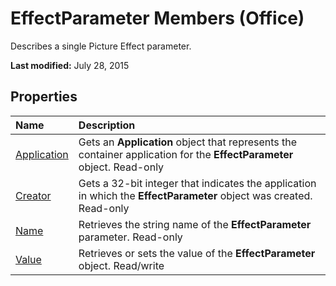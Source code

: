 
# EffectParameter Members (Office)
Describes a single Picture Effect parameter.

 **Last modified:** July 28, 2015


## Properties



|**Name**|**Description**|
|:-----|:-----|
| [Application](bc93ff0c-f592-feb6-8116-55ae6a4c98f6.md)|Gets an  **Application** object that represents the container application for the **EffectParameter** object. Read-only|
| [Creator](977b6494-5b55-02be-10bd-86507bfd431a.md)|Gets a 32-bit integer that indicates the application in which the  **EffectParameter** object was created. Read-only|
| [Name](88fd7b18-deda-d9e9-df53-e0a3575e9fc6.md)|Retrieves the string name of the  **EffectParameter** parameter. Read-only|
| [Value](45bf51fe-c049-1c8e-cc3b-fdbd5d6d7157.md)|Retrieves or sets the value of the  **EffectParameter** object. Read/write|
